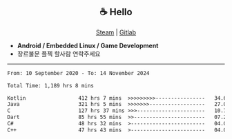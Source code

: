 <h2 align="center"> ☕ Hello </h2>

<p align="center">
  <a href="https://steamcommunity.com/id/Niforances/">Steam</a> |
  <a href="https://gitlab.com/niforances">Gitlab</a>
</p>

 - **Android / Embedded Linux / Game Development**
 - 장르불문 플젝 할사람 연락주세요

------

<!--START_SECTION:waka-->

```txt
From: 10 September 2020 - To: 14 November 2024

Total Time: 1,189 hrs 8 mins

Kotlin                 412 hrs 7 mins  >>>>>>>>>----------------   34.66 %
Java                   321 hrs 5 mins  >>>>>>>------------------   27.00 %
C                      127 hrs 37 mins >>>----------------------   10.73 %
Dart                   85 hrs 55 mins  >>-----------------------   07.23 %
C#                     48 hrs 32 mins  >------------------------   04.08 %
C++                    47 hrs 43 mins  >------------------------   04.01 %
```

<!--END_SECTION:waka-->
